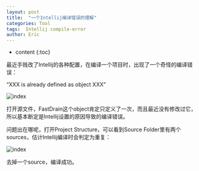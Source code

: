 ```yaml
---
layout: post
title:  "一个Intellij编译错误的理解"
categories: Tool
tags:  Intellij compile-error
author: Eric
---
```


* content
{:toc}

最近手贱改了Intellij的各种配置，在编译一个项目时，出现了一个奇怪的编译错误：

“XXX is already defined as object XXX”

![index](http://static.zybuluo.com/comeon0r/5vg1whmnctbb4c3d9xxuhsxx/Screen%20Shot%202018-03-14%20at%201.57.39%20PM.png)


打开源文件，FastDrain这个object肯定只定义了一次，而且最近没有修改过它，所以基本断定是Intellij设置的原因导致的编译错误。

问题出在哪呢，打开Project Structure，可以看到Source Folder里有两个sources，估计Intellij编译时会判定为重复：

![index](http://static.zybuluo.com/comeon0r/1g1m7mtu23urljmmera19qyb/Screen%20Shot%202018-03-14%20at%201.54.55%20PM.png)

去掉一个source，编译成功。

